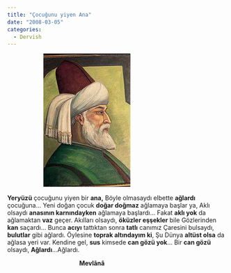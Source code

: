 ```yaml
---
title: "Çocuğunu yiyen Ana"
date: "2008-03-05"
categories: 
  - Dervish
---
```


                     [![mevlana.jpg](../uploads/2008/03/mevlana-6.jpg)](../uploads/2008/03/mevlana-6.jpg "mevlana.jpg")

**Yeryüzü** çocuğunu yiyen bir **ana,** Böyle olmasaydı elbette **ağlardı** çocuğuna... Yeni doğan çocuk **doğar doğmaz** ağlamaya başlar ya, Aklı olsaydı **anasının karnındayken** ağlamaya başlardı... Fakat **aklı yok** da ağlamaktan **vaz** geçer. Akılları olsaydı, **öküzler eşşekler** bile Gözlerinden **kan** saçardı... Bunca **acıyı** tattıktan sonra **tatlı** canımız Çaresini bulsaydı, **bulutlar** gibi ağlardı. Öylesine **toprak altındayım ki**, Şu Dünya **altüst olsa** da ağlasa yeri var. Kendine gel, **sus** kimsede **can gözü yok**... Bir **can gözü** olsaydı, **Ağlardı**...Ağlardı.                                                        

                                          **Mevlânâ**
